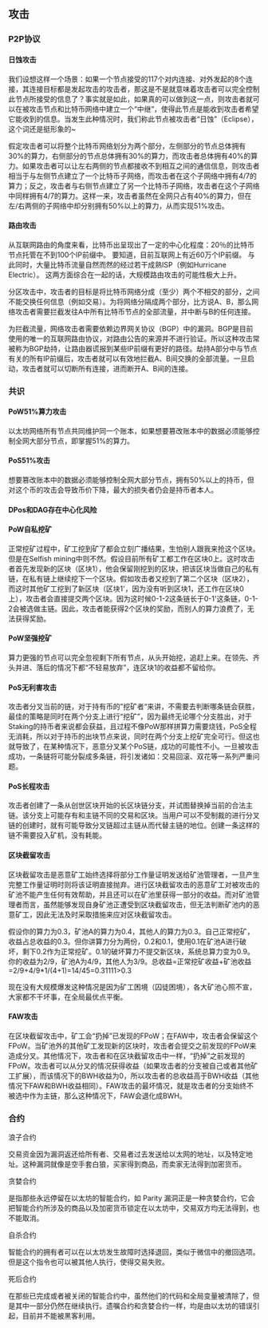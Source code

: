 ## 攻击

### P2P协议

#### 日蚀攻击

我们设想这样一个场景：如果一个节点接受的117个对内连接、对外发起的8个连接，其连接目标都是发起攻击的攻击者，那这是不是就意味着攻击者可以完全控制此节点所接受的信息了？事实就是如此，如果真的可以做到这一点，则攻击者就可以在被攻击节点和比特币网络中建立一个“中继”，使得此节点是能收到攻击者希望它能收到的信息。当发生此种情况时，我们称此节点被攻击者“日蚀”（Eclipse），这个词还是挺形象的~

假定攻击者可以将整个比特币网络划分为两个部分，左侧部分的节点总体拥有30%的算力，右侧部分的节点总体拥有30%的算力，而攻击者总体拥有40%的算力。如果攻击者可以让左右两侧的节点都接收不到相互之间的通信信息，则攻击者相当于与左侧节点建立了一个比特币子网络，而攻击者在这个子网络中拥有4/7的算力；反之，攻击者与右侧节点建立了另一个比特币子网络，攻击者在这个子网络中同样拥有4/7的算力。这样一来，攻击者虽然在全网只占有40%的算力，但在左/右两侧的子网络中却分别拥有50%以上的算力，从而实现51%攻击。

#### 路由攻击

从互联网路由的角度来看，比特币出呈现出了一定的中心化程度：20％的比特币节点托管在不到100个IP前缀中。 要知道，目前互联网上有近60万个IP前缀。 与此同时，大量比特币流量自然而然的经过若干成熟ISP（例如Hurricane Electric）。 这两方面综合在一起的话，大规模路由攻击的可能性极大上升。

分区攻击中，攻击者的目标是将比特币网络分成（至少）两个不相交的部分，之间不能交换任何信息（例如交易）。为将网络分隔成两个部分，比方说A、B，那么网络攻击者需要拦截发往A中所有比特币节点的全部流量，并中断与B的任何连接。

为拦截流量，网络攻击者需要依赖边界网关协议（BGP）中的漏洞。BGP是目前使用的唯一的互联网路由协议，对路由公告的来源并不进行验证。所以这种攻击常被称为BGP劫持，让路由器谎报到某些IP前缀有更好的路径。劫持A部分中与节点有关的所有IP前缀后，攻击者就可以有效地拦截A、B间交换的全部流量。一旦启动，攻击者就可以切断所有连接，进而断开A、B间的连接。

### 共识

#### PoW51%算力攻击

以太坊网络所有节点共同维护同一个账本，如果想要篡改账本中的数据必须能够控制全网大部分节点，即掌握51%的算力。

#### PoS51%攻击

想要篡改账本中的数据必须能够控制全网大部分节点，拥有50%以上的持币，但对这个币的攻击会导致币价下降，最大的损失者仍会是持币者本人。

#### DPos和DAG存在中心化风险

#### PoW自私挖矿

正常挖矿过程中，矿工挖到矿了都会立刻广播结果，生怕别人跟我来抢这个区块。但是在Selfish mining中则不然。假设目前所有矿工都工作在区块0上。这时攻击者首先发现新的区块（区块1），他会保留刚挖到的区块，把该区块当做自己的私有链，在私有链上继续挖下一个区块。假如攻击者又挖到了第二个区块（区块2），而这时其他矿工挖到了新区块（区块1'，因为没有听到区块1，还工作在区块0上），攻击者会直接提交两个区块。因为这时候0-1-2这条链长于0-1'这条链，0-1-2会被选做主链。因此，攻击者能获得2个区块的奖励，而别人的算力浪费了，无法获得奖励。

#### PoW坚强挖矿

算力更强的节点可以完全忽视剩下所有节点，从头开始挖，追赶上来。在领先、齐头并进、落后的情况下都“不轻易放弃”，连区块1的收益都不留给你。

#### PoS无利害攻击

攻击者分叉当前的链，对于持有币的”挖矿者“来讲，不需要去判断哪条链会获胜，最佳的策略是同时在两个分支上进行“挖矿”，因为最终无论哪个分支胜出，对于Staking的持币者来说都会获益，且过程不像PoW那样拼算力需要烧钱，PoS全程无消耗，所以对于持币的出块节点来说，同时在两个分支上挖矿完全可行。但这也就导致了，在某种情况下，恶意分叉某个PoS链，成功的可能性不小。一旦被攻击成功，一条链将可能分裂成多条链，将引发诸如：交易回滚、双花等一系列严重问题。

#### PoS长程攻击

攻击者创建了一条从创世区块开始的长区块链分支，并试图替换掉当前的合法主链。该分支上可能存有和主链不同的交易和区块。当用户可以不受制裁的进行分叉链的创建时，就有可能导致分叉链超过主链从而代替主链的地位。创建一条这样的链不需要投入矿机，没有耗能。

#### 区块截留攻击

区块截留攻击是恶意矿工始终选择将部分工作量证明发送给矿池管理者，一旦产生完整工作量证明时则将该证明直接抛弃。进行区块截留攻击的恶意矿工对被攻击的矿池不能产生任何有效帮助，并且还可以在矿池里获得一部分的收益。而对矿池管理者而言，虽然能够发现自身矿池正遭受到区块截留攻击，但无法判断矿池内的恶意矿工，因此无法及时采取措施来应对区块截留攻击。

假设你的算力为0.3，矿池A的算力为0.4，其他人的算力为0.3。自己正常挖矿，收益占总收益的0.3。但你讲算力分为两份，0.2和0.1，使用0.1在矿池A进行破坏，剩下0.2作为正常挖矿。0.1的破坏算力不提交新区块，系统总算力变为0.9。你的收益为2/9，矿池A为4/9，其他人为3/9。总收益=正常挖矿收益+矿池收益=2/9+4/9*1/(4+1)=14/45=0.31111>0.3

现在没有大规模爆发这种情况是因为矿工困境（囚徒困境），各大矿池心照不宣，大家都不干坏事，在全局最优点平衡。

#### FAW攻击

在区块截留攻击中，矿工会“扔掉”已发现的FPoW；在FAW中，攻击者会保留这个FPoW。当矿池外的其他矿工发现新的区块时，攻击者会提交之前发现的FPoW来造成分叉。其他情况下，攻击者和在区块截留攻击中一样，“扔掉”之前发现的FPoW。攻击者可以从分叉的情况获得收益（如果攻击者的分支被自己或者其他矿工扩展），而该情况下的BWH收益为0，所以攻击者的总收益高于BWH收益（其他情况下FAW和BWH收益相同）。FAW攻击的最坏情况，就是攻击者的分支始终不被选中作为主链，那么这种情况下，FAW会退化成BWH。

### 合约

浪子合约

交易资金因为漏洞返还给所有者、交易者过去发送给以太网的地址，以及特定地址。这种漏洞就像是空手套白狼，买家得到商品，而卖家无法得到加密货币。

贪婪合约

是指那些永远停留在以太坊的智能合约，如 Parity 漏洞正是一种贪婪合约，它会把智能合约所涉及的商品以及加密货币锁定在以太坊中，交易双方均无法得到，也不能取消。

自杀合约

智能合约的拥有者可以在以太坊发生故障时选择退回，类似于微信中的撤回选项。但是这个指令也可以被其他人执行，使得交易失败。

死后合约

在那些已完成或者被关闭的智能合约中，虽然他们的代码和全局变量被清除了，但是其中一部分仍然在继续执行。遗嘱合约和贪婪合约一样，均是由以太坊的错误引起，目前并不能被黑客利用。

